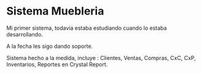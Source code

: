 # Sistema Muebleria

Mi primer sistema, todavia estaba estudiando cuando lo estaba desarrollando.

A la fecha les sigo dando soporte.

Sistema hecho a la medida, incluye : Clientes, Ventas, Compras, CxC, CxP, Inventarios, Reportes en Crystal Report.

